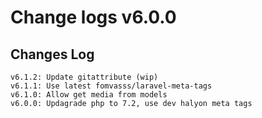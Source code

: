 # Change logs v6.0.0


## Changes Log 
    v6.1.2: Update gitattribute (wip)
    v6.1.1: Use latest fomvasss/laravel-meta-tags
    v6.1.0: Allow get media from models
    v6.0.0: Updagrade php to 7.2, use dev halyon meta tags